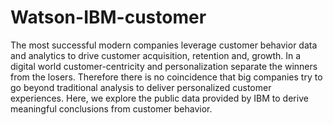 # Watson-IBM-customer
The most successful modern companies leverage customer behavior data and analytics to drive customer acquisition, retention and, growth. In a digital world customer-centricity and personalization separate the winners from the losers. Therefore there is no coincidence that big companies try to go beyond traditional analysis to deliver personalized customer experiences. Here, we explore the public data provided by IBM to derive meaningful conclusions from customer behavior.  
